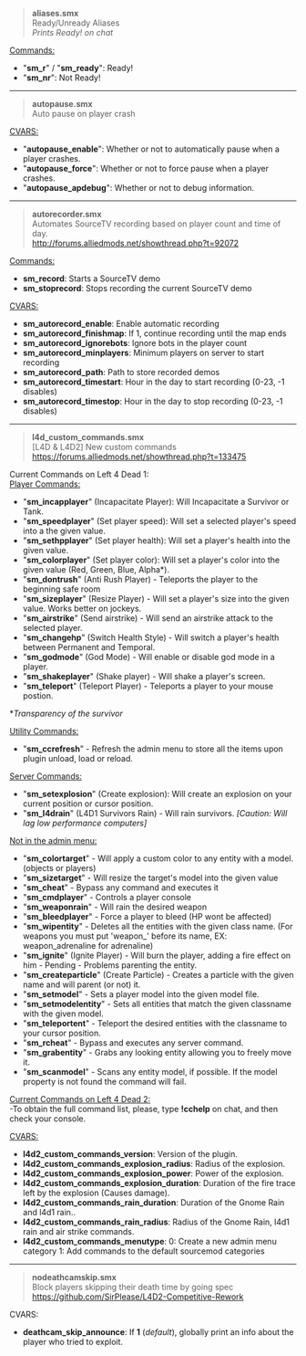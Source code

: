 >**aliases.smx**  
Ready/Unready Aliases  
*Prints Ready! on chat*

<ins>Commands:</ins>
- "**sm_r**" / "**sm_ready**": Ready!
- "**sm_nr**": Not Ready!
---
>**autopause.smx**  
Auto pause on player crash

<ins>CVARS:</ins>
- "**autopause_enable**": Whether or not to automatically pause when a player crashes.
- "**autopause_force**": Whether or not to force pause when a player crashes.
- "**autopause_apdebug**": Whether or not to debug information.
---
>**autorecorder.smx**  
Automates SourceTV recording based on player count and time of day.  
http://forums.alliedmods.net/showthread.php?t=92072

<ins>Commands:</ins>

* **sm_record**: Starts a SourceTV demo
* **sm_stoprecord**: Stops recording the current SourceTV demo

<ins>CVARS:</ins>
* **sm_autorecord_enable**: Enable automatic recording
* **sm_autorecord_finishmap**: If 1, continue recording until the map ends
* **sm_autorecord_ignorebots**: Ignore bots in the player count
* **sm_autorecord_minplayers**: Minimum players on server to start recording
* **sm_autorecord_path**: Path to store recorded demos
* **sm_autorecord_timestart**: Hour in the day to start recording (0-23, -1 disables)
* **sm_autorecord_timestop**: Hour in the day to stop recording (0-23, -1 disables)

---

> **l4d_custom_commands.smx**  
[L4D & L4D2] New custom commands  
https://forums.alliedmods.net/showthread.php?t=133475

Current Commands on Left 4 Dead 1:  
<ins>Player Commands:</ins>
- "**sm_incapplayer**" (Incapacitate Player): Will Incapacitate a Survivor or Tank.
- "**sm_speedplayer**" (Set player speed): Will set a selected player's speed into a the given value.
- "**sm_sethpplayer**" (Set player health): Will set a player's health into the given value.
- "**sm_colorplayer**" (Set player color): Will set a player's color into the given value (Red, Green, Blue, Alpha*).
- "**sm_dontrush**" (Anti Rush Player) - Teleports the player to the beginning safe room
- "**sm_sizeplayer**" (Resize Player) - Will set a player's size into the given value. Works better on jockeys.
- "**sm_airstrike**" (Send airstrike) - Will send an airstrike attack to the selected player.
- "**sm_changehp**" (Switch Health Style) - Will switch a player's health between Permanent and Temporal.
- "**sm_godmode**" (God Mode) - Will enable or disable god mode in a player.
- "**sm_shakeplayer**" (Shake player) - Will shake a player's screen.
- "**sm_teleport**" (Teleport Player) - Teleports a player to your mouse postion.

**Transparency of the survivor*

<ins>Utility Commands:</ins>
- "**sm_ccrefresh**" - Refresh the admin menu to store all the items upon plugin unload, load or reload.

<ins>Server Commands:</ins>
- "**sm_setexplosion**" (Create explosion): Will create an explosion on your current position or cursor position.
- "**sm_l4drain**" (L4D1 Survivors Rain) - Will rain survivors. *[Caution: Will lag low performance computers]*

<ins>Not in the admin menu:</ins>
- "**sm_colortarget**" - Will apply a custom color to any entity with a model. (objects or players)
- "**sm_sizetarget**" - Will resize the target's model into the given value
- "**sm_cheat**" - Bypass any command and executes it
- "**sm_cmdplayer**" - Controls a player console
- "**sm_weaponrain**" - Will rain the desired weapon
- "**sm_bleedplayer**" - Force a player to bleed (HP wont be affected)
- "**sm_wipentity**" - Deletes all the entities with the given class name. (For weapons you must put 'weapon_' before its name, EX: weapon_adrenaline for adrenaline)
- "**sm_ignite**" (Ignite Player) - Will burn the player, adding a fire effect on him - Pending - Problems parenting the entity.
- "**sm_createparticle**" (Create Particle) - Creates a particle with the given name and will parent (or not) it.
- "**sm_setmodel**" - Sets a player model into the given model file.
- "**sm_setmodelentity**" - Sets all entities that match the given classname with the given model.
- "**sm_teleportent**" - Teleport the desired entities with the classname to your cursor position.
- "**sm_rcheat**" - Bypass and executes any server command.
- "**sm_grabentity**" - Grabs any looking entity allowing you to freely move it.
- "**sm_scanmodel**" - Scans any entity model, if possible. If the model property is not found the command will fail.

<ins>Current Commands on Left 4 Dead 2:</ins>  
-To obtain the full command list, please, type **!cchelp** on chat, and then check your console.

<ins>CVARS:</ins>  
- **l4d2_custom_commands_version**: Version of the plugin.
- **l4d2_custom_commands_explosion_radius**: Radius of the explosion.
- **l4d2_custom_commands_explosion_power**: Power of the explosion.
- **l4d2_custom_commands_explosion_duration**: Duration of the fire trace left by the explosion (Causes damage).
- **l4d2_custom_commands_rain_duration**: Duration of the Gnome Rain and l4d1 rain..
- **l4d2_custom_commands_rain_radius**: Radius of the Gnome Rain, l4d1 rain and air strike commands.
- **l4d2_custom_commands_menutype**: 0: Create a new admin menu category 1: Add commands to the default sourcemod categories

---
>**nodeathcamskip.smx**  
Block players skipping their death time by going spec  
https://github.com/SirPlease/L4D2-Competitive-Rework

CVARS:
* **deathcam_skip_announce**: If **1** (*default*), globally print an info about the player who tried to exploit.